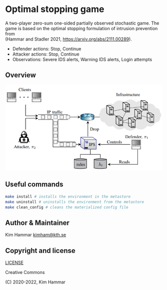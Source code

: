 # Optimal stopping game 

A two-player zero-sum one-sided partially observed stochastic game. 
The game is based on the optimal stopping formulation of intrusion prevention from  
(Hammar and Stadler 2021, https://arxiv.org/abs/2111.00289).

- Defender actions: Stop, Continue
- Attacker actions: Stop, Continue
- Observations: Severe IDS alerts, Warning IDS alerts, Login attempts

## Overview
<p align="center">
<img src="env.png" width="600">
</p>

## Useful commands

```bash
make install # installs the environment in the metastore
make uninstall # uninstalls the environment from the metastore
make clean_config # cleans the materialized config file    
```

## Author & Maintainer

Kim Hammar <kimham@kth.se>

## Copyright and license

[LICENSE](../../../../../LICENSE.md)

Creative Commons

(C) 2020-2022, Kim Hammar